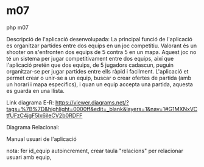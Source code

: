 # m07
php m07

Descripció de l'aplicació desenvolupada: 
La principal funció de l'aplicació es organitzar partides entre dos equips en un joc competitiu. 
Valorant és un shooter on s'enfronten dos equips de 5 contra 5 en un mapa. 
Aquest joc no té un sistema per jugar competitivament entre dos equips, així que l'aplicació pretén que dos equips, de 5 jugadors cadascun, puguin organitzar-se per jugar partides entre ells ràpid i facilment. 
L'aplicació et permet crear o unir-se a un equip, buscar o crear ofertes de partida (amb un horari i mapa específics), i quan un equip accepta una partida, aquesta es guarda en una llista.

Link diagrama E-R:
https://viewer.diagrams.net/?tags=%7B%7D&highlight=0000ff&edit=_blank&layers=1&nav=1#G1MXNxVCtfUFzC4jgF5Ix6ileCV2b0RDFF

Diagrama Relacional:

Manual usuari de l'aplicació

nota: fer id_equip autoincrement, crear taula "relacions" per relacionar usuari amb equip, 

